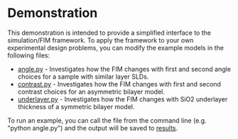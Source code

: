 # Demonstration
This demonstration is intended to provide a simplified interface to the simulation/FIM framework. To apply the framework to your own experimental design problems, you can modify the example models in the following files:
* [angle.py](/demo/angle.py) - Investigates how the FIM changes with first and second angle choices for a sample with similar layer SLDs.
* [contrast.py](/demo/contrast.py) - Investigates how the FIM changes with first and second contrast choices for an asymmetric bilayer model.
* [underlayer.py](/demo/underlayer.py) - Investigates how the FIM changes with SiO2 underlayer thickness of a symmetric bilayer model.

To run an example, you can call the file from the command line (e.g. "python angle.py") and the output will be saved to [results](/demo/results).
